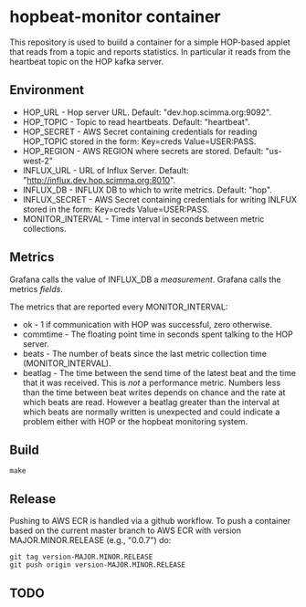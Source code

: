 # hopbeat-monitor container

This repository is used to buiild a container for 
a simple HOP-based applet that reads from a topic
and reports statistics. In particular it reads
from the heartbeat topic on the HOP kafka server.

## Environment

* HOP_URL          - Hop server URL. Default: "dev.hop.scimma.org:9092".
* HOP_TOPIC        - Topic to read heartbeats. Default: "heartbeat".
* HOP_SECRET       - AWS Secret containing credentials for reading HOP_TOPIC stored in the form: Key=creds Value=USER:PASS.
* HOP_REGION       - AWS REGION where secrets are stored. Default: "us-west-2"
* INFLUX_URL       - URL of Influx Server. Default: "http://influx.dev.hop.scimma.org:8010".
* INFLUX_DB        - INFLUX DB to which to write metrics. Default: "hop".
* INFLUX_SECRET    - AWS Secret containing credentials for writing INLFUX stored in the form: Key=creds Value=USER:PASS.
* MONITOR_INTERVAL - Time interval in seconds between metric collections.

## Metrics

Grafana calls the value of INFLUX_DB a *measurement*. Grafana calls the metrics *fields*.

The metrics that are reported every MONITOR_INTERVAL:

* ok - 1 if communication with HOP was successful, zero otherwise.
* commtime - The floating point time in seconds spent talking to the HOP server.
* beats    - The number of beats since the last metric collection time (MONITOR_INTERVAL).
* beatlag  - The time between the send time of the latest beat and the time that it was received. This is _not_ a performance metric. Numbers less than the time between beat writes depends on chance and the rate at which beats are read. However a beatlag greater than the interval at which beats are normally written is unexpected and could indicate a problem either with HOP or the hopbeat monitoring system.

## Build

```
make 
```

## Release

Pushing to AWS ECR is handled via a github workflow. To push a container based on
the current master branch to AWS ECR with
version MAJOR.MINOR.RELEASE (e.g., "0.0.7") do:

```
git tag version-MAJOR.MINOR.RELEASE
git push origin version-MAJOR.MINOR.RELEASE
```

## TODO

